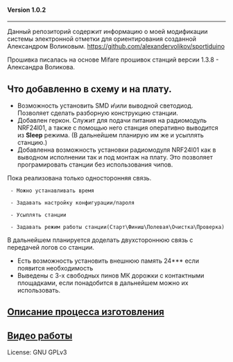 #### Version 1.0.2
------------

Данный репозиторий содержит информацию о моей модификации системы электронной отметки для ориентирования созданной Александром Воликовым.
https://github.com/alexandervolikov/sportiduino

Прошивка писалась на основе Mifare прошивок станций версии 1.3.8 - Александра Воликова.


Что добавленно в схему и на плату.
------------
 - Возможность установить SMD и\или выводной светодиод. Позволяет сделать разборную конструкцию станции.
 - Добавлен геркон. Служит для подачи питания на радиомодуль NRF24l01, а также с помощью него станция оперативно выводится из **Sleep** режима. (В дальнейшем планирую им же и усыплять станцию.) 
 - Добавленна возможность установки радиомодуля NRF24l01 как в выводном исполнении так и под монтаж на плату. Это позволяет програмировать станции без использования чипов.
     
Пока реализована только односторонняя связь.

     - Можно устанавливать время

     - Задавать настройку конфигурации/пароля

     - Усыплять станции

     - Задавать режим работы станции(Старт\Финиш\Полевая\Очистка\Проверка)

В дальнейшем планируется доделать двухстороннюю связь с передачей логов со станции.

 - Есть возможность установить внешнюю память 24*** если появится необходимость
 - Выведены с 3-х свободных пинов МК дорожки с контактными площадками, если понадобится в дальнейшем можно их использовать.

[Описание процесса изготовления](https://github.com/halny123/sportiduino/tree/master/NRFstation)
------------

[Видео работы ](https://youtu.be/SSd08Qn7M1Y)
------------

License:         GNU GPLv3
